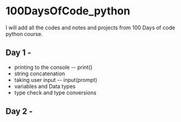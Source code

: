 # 100DaysOfCode_python
I will add all the codes and notes and projects from 100 Days of code python course.

## Day 1 -

- printing to the console -- print()
- string concatenation
- taking user input -- input(prompt)
- variables and Data types
- type check and type conversions

## Day 2 -

